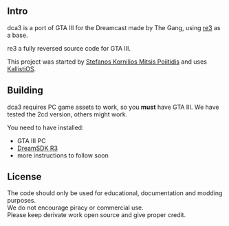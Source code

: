## Intro

dca3 is a port of GTA III for the Dreamcast made by The Gang, using [re3](https://github.com/halpz/re3/tree/master/) as a base.

re3 a fully reversed source code for GTA III.

This project was started by [Stefanos Kornilios Mitsis Poiitidis](https://x.com/poiitidis) and uses [KallistiOS](https://kos-docs.dreamcast.wiki/).

## Building

dca3 requires PC game assets to work, so you **must** have GTA III. We have tested the 2cd version, others might work.

You need to have installed:

- GTA III PC
- [DreamSDK R3](https://github.com/dreamsdk/dreamsdk/releases/tag/r3-3.0.4.2311)
- more instructions to follow soon

## License

The code should only be used for educational, documentation and modding purposes.\
We do not encourage piracy or commercial use.\
Please keep derivate work open source and give proper credit.